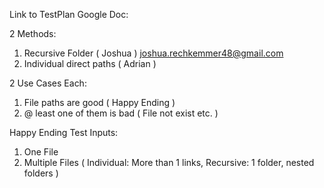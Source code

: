Link to TestPlan Google Doc: 

2 Methods:
  1. Recursive Folder ( Joshua ) joshua.rechkemmer48@gmail.com
  2. Individual direct paths ( Adrian )

2 Use Cases Each:
  1. File paths are good ( Happy Ending )
  2. @ least one of them is bad ( File not exist etc. )

Happy Ending Test Inputs:
  1. One File
  2. Multiple Files ( Individual: More than 1 links, Recursive: 1 folder, nested folders )
